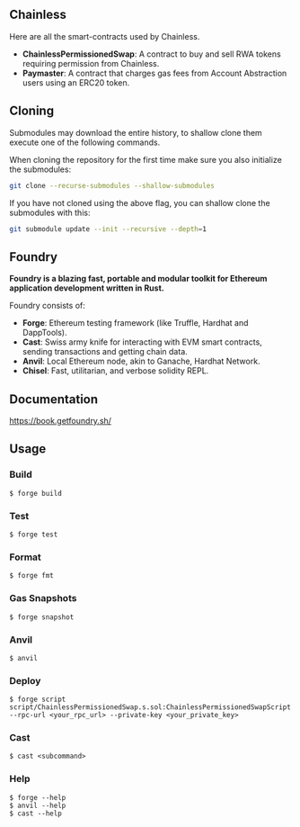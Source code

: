 ## Chainless

Here are all the smart-contracts used by Chainless.

- **ChainlessPermissionedSwap**: A contract to buy and sell RWA tokens requiring permission from Chainless.
- **Paymaster**: A contract that charges gas fees from Account Abstraction users using an ERC20 token.

## Cloning

Submodules may download the entire history, to shallow clone them execute one of the following commands.

When cloning the repository for the first time make sure you also initialize the submodules:
```sh
git clone --recurse-submodules --shallow-submodules
```

If you have not cloned using the above flag, you can shallow clone the submodules with this:
```sh
git submodule update --init --recursive --depth=1
```

## Foundry

**Foundry is a blazing fast, portable and modular toolkit for Ethereum application development written in Rust.**

Foundry consists of:

-   **Forge**: Ethereum testing framework (like Truffle, Hardhat and DappTools).
-   **Cast**: Swiss army knife for interacting with EVM smart contracts, sending transactions and getting chain data.
-   **Anvil**: Local Ethereum node, akin to Ganache, Hardhat Network.
-   **Chisel**: Fast, utilitarian, and verbose solidity REPL.

## Documentation

https://book.getfoundry.sh/

## Usage

### Build

```shell
$ forge build
```

### Test

```shell
$ forge test
```

### Format

```shell
$ forge fmt
```

### Gas Snapshots

```shell
$ forge snapshot
```

### Anvil

```shell
$ anvil
```

### Deploy

```shell
$ forge script script/ChainlessPermissionedSwap.s.sol:ChainlessPermissionedSwapScript --rpc-url <your_rpc_url> --private-key <your_private_key>
```

### Cast

```shell
$ cast <subcommand>
```

### Help

```shell
$ forge --help
$ anvil --help
$ cast --help
```

